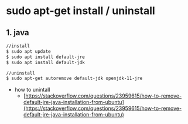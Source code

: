 # sudo apt-get install / uninstall

## 1. java&#x20;

```sh
//install 
$ sudo apt update
$ sudo apt install default-jre
$ sudo apt install default-jdk

//uninstall 
$ sudo apt-get autoremove default-jdk openjdk-11-jre
```

* how to unintall&#x20;
  * [https://stackoverflow.com/questions/23959615/how-to-remove-default-jre-java-installation-from-ubuntu](https://stackoverflow.com/questions/23959615/how-to-remove-default-jre-java-installation-from-ubuntu)

